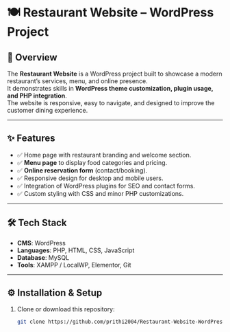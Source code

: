 # 🍽️ Restaurant Website – WordPress Project  

## 📌 Overview  
The **Restaurant Website** is a WordPress project built to showcase a modern restaurant’s services, menu, and online presence.  
It demonstrates skills in **WordPress theme customization, plugin usage, and PHP integration**.  
The website is responsive, easy to navigate, and designed to improve the customer dining experience.  

---

## ✨ Features  
- ✅ Home page with restaurant branding and welcome section.  
- ✅ **Menu page** to display food categories and pricing.  
- ✅ **Online reservation form** (contact/booking).  
- ✅ Responsive design for desktop and mobile users.  
- ✅ Integration of WordPress plugins for SEO and contact forms.  
- ✅ Custom styling with CSS and minor PHP customizations.  

---

## 🛠️ Tech Stack  
- **CMS**: WordPress  
- **Languages**: PHP, HTML, CSS, JavaScript  
- **Database**: MySQL  
- **Tools**: XAMPP / LocalWP, Elementor, Git  

---

## ⚙️ Installation & Setup  
1. Clone or download this repository:  
   ```bash
   git clone https://github.com/prithi2004/Restaurant-Website-WordPress-Project.git
